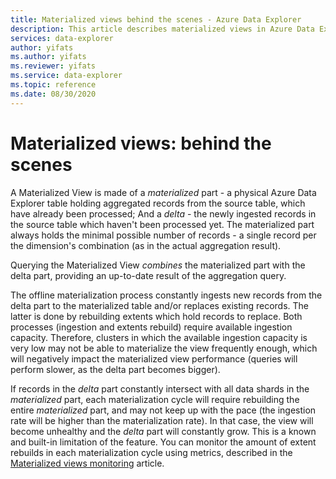 ```yaml
---
title: Materialized views behind the scenes - Azure Data Explorer
description: This article describes materialized views in Azure Data Explorer.
services: data-explorer
author: yifats
ms.author: yifats
ms.reviewer: yifats
ms.service: data-explorer
ms.topic: reference
ms.date: 08/30/2020
---
```


# Materialized views: behind the scenes

A Materialized View is made of a *materialized* part - a physical Azure Data Explorer table holding aggregated records from the source table, 
which have already been processed; And a *delta* - the newly ingested records in the source table which haven't been processed yet. 
The materialized part always holds the minimal possible number of records - a single record per the dimension's combination (as in the actual 
aggregation result).

Querying the Materialized View *combines* the materialized part with the delta part, providing an up-to-date result of the aggregation query. 

The offline materialization process constantly ingests new records from the delta part to the materialized table and/or replaces 
existing records. The latter is done by rebuilding extents which hold records to replace. 
Both processes (ingestion and extents rebuild) require available ingestion capacity. Therefore, clusters in which the 
available ingestion capacity is very low may not be able to materialize the view frequently enough, which will negatively 
impact the materialized view performance (queries will perform slower, as the delta part becomes bigger). 

If records in the *delta* part constantly intersect with all data shards in the *materialized* part, each materialization cycle 
will require rebuilding the entire *materialized* part, and may not keep up with the pace (the ingestion rate will be higher than the materialization
 rate). In that case, the view will become unhealthy and the *delta* part will constantly grow. This is a known and built-in limitation of the feature. You can monitor the amount of extent rebuilds in each 
materialization cycle using metrics, described in the [Materialized views monitoring](materialized-view-monitoring.md) article.